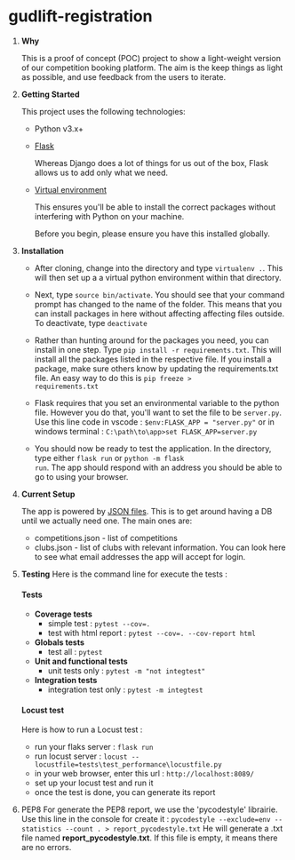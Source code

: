 # gudlift-registration

1. **Why**

    This is a proof of concept (POC) project to show a light-weight version of our competition booking platform. The aim is the keep things as light as possible, and use feedback from the users to iterate.

2. **Getting Started**

    This project uses the following technologies:

    * Python v3.x+

    * [Flask](https://flask.palletsprojects.com/en/1.1.x/)

        Whereas Django does a lot of things for us out of the box, Flask allows us to add only what we need. 
     

    * [Virtual environment](https://virtualenv.pypa.io/en/stable/installation.html)

        This ensures you'll be able to install the correct packages without interfering with Python on your machine.

        Before you begin, please ensure you have this installed globally. 


3. **Installation**

    - After cloning, change into the directory and type <code>virtualenv .</code>. This will then set up a a virtual python environment within that directory.

    - Next, type <code>source bin/activate</code>. You should see that your command prompt has changed to the name of the folder. This means that you can install packages in here without affecting affecting files outside. To deactivate, type <code>deactivate</code>

    - Rather than hunting around for the packages you need, you can install in one step. Type <code>pip install -r requirements.txt</code>. This will install all the packages listed in the respective file. If you install a package, make sure others know by updating the requirements.txt file. An easy way to do this is <code>pip freeze > requirements.txt</code>

    - Flask requires that you set an environmental variable to the python file. However you do that, you'll want to set the file to be <code>server.py</code>. Use this line code in vscode :
    `$env:FLASK_APP = "server.py"`
    or in windows terminal : 
    `C:\path\to\app>set FLASK_APP=server.py`

    - You should now be ready to test the application. In the directory, type either <code>flask run</code> or <code>python -m flask run</code>. The app should respond with an address you should be able to go to using your browser.

4. **Current Setup**

    The app is powered by [JSON files](https://www.tutorialspoint.com/json/json_quick_guide.htm). This is to get around having a DB until we actually need one. The main ones are:
     
    * competitions.json - list of competitions
    * clubs.json - list of clubs with relevant information. You can look here to see what email addresses the app will accept for login.
    

5. **Testing**
    Here is the command line for execute the tests :
    #### Tests
    * **Coverage tests** 
        - simple test : 
        `pytest --cov=.`
        - test with html report : 
        `pytest --cov=. --cov-report html`
    * **Globals tests**
        - test all : 
        `pytest`
    * **Unit and functional tests**
        - unit tests only : 
        `pytest -m "not integtest"`
    * **Integration tests**
        - integration test only : 
        `pytest -m integtest`

    #### Locust test
    Here is how to run a Locust test :
    - run your flaks server : `flask run`
    - run locust server : `locust --locustfile=tests\test_performance\locustfile.py`
    - in your web browser, enter this url : `http://localhost:8089/`
    - set up your locust test and run it
    - once the test is done, you can generate its report


6. PEP8
    For generate the PEP8 report, we use the 'pycodestyle' librairie. Use this line in the console for create it : 
    `pycodestyle --exclude=env --statistics --count . > report_pycodestyle.txt`
    He will generate a .txt file named **report_pycodestyle.txt**. If this file is empty, it means there are no errors.
